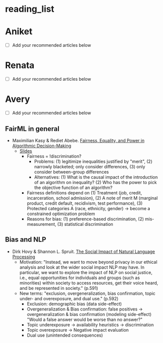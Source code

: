 # reading_list

# Aniket 
- [ ] Add your recommended articles below

# Renata 
- [ ] Add your recommended articles below

# Avery 
- [ ] Add your recommended articles below

## FairML in general 

- Maximilian Kasy & Rediet Abebe. [Fairness, Equality, and Power in Algorithmic Decision-Making](https://www.cs.cornell.edu/~red/fairness_equality_power.pdf)
  - [Slides](https://maxkasy.github.io/home/files/slides/fairness_equality_power_slides_kasy.pdf)
    - Fairness = !discrimination?
      - Problems: (1) legitimize inequalities justified by "merit", (2) narrowly blacketed; only consider differences, (3) only consider between-group differences 
      - Alternatives: (1) What is the causal impact of the introduction of an algorithm on inequality? (2) Who has the power to pick the objective function of an algorithm?
    - Fairness definitions depend on (1) Treatment (job, credit, incarceration, school admission), (2) A note of merit M (marginal product, credit default, recidivism, test performance), (3) Protected categories A (race, ethnicity, gender) -> become a constrained optimization problem 
    - Reasons for bias: (1) preference-based discrimination, (2) mis-measurement, (3) statistical discrimination 

## Bias and NLP

- Dirk Hovy & Shannon L. Spruit. [The Social Impact of Natural Language Processing](https://www.aclweb.org/anthology/P16-2096.pdf)
  - Motivation: "Instead, we want to move beyond privacy in our ethical analysis and look at the wider social impact NLP may have. In particular, we want to explore the impact of NLP on social justice, i.e., equal opportunities for individuals and groups (such as minorities) within society to access resources, get their voice heard, and be represented in society." (p.591)
  - New terms: "exclusion, overgeneralization, bias confirmation, topic under- and overexposure, and dual use." (p.592)
    - Exclusion: demographic bias (data side-effect) 
    - Overgeneralization & Bias confirmation: false positives -> overgeneralization & bias confirmation (modeling side-effect) "Would a false answer would be worse than no answer?"
    - Topic underexposure -> availability heuristics -> discrimination
    - Topic overexposure -> Negative impact evaluation 
    - Dual use (unintended consequences)
